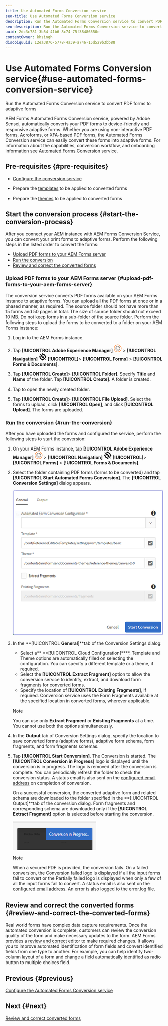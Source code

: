 ```yaml
---
title: Use Automated Forms Conversion service
seo-title: Use Automated Forms Conversion service
description: Run the Automated Forms Conversion service to convert PDF forms to adaptive forms
seo-description: Run the Automated Forms Conversion service to convert PDF forms to adaptive forms
uuid: 2dc3c781-3b54-41b6-8c74-75f38486550e
contentOwner: khsingh
discoiquuid: 12ea3876-5778-4a39-a746-15d529b3bb88
---
```


# Use Automated Forms Conversion service{#use-automated-forms-conversion-service}

Run the Automated Forms Conversion service to convert PDF forms to adaptive forms

AEM Forms Automated Forms Conversion service, powered by Adobe Sensei, automatically converts your PDF forms to device-friendly and responsive adaptive forms. Whether you are using non-interactive PDF forms, Acroforms, or XFA-based PDF forms, the Automated Forms Conversion service can easily convert these forms into adaptive forms. For information about the capabilities, conversion workflow, and onboarding information see [Automated Forms Conversion](/help/forms/using/wip/introduction-to-automated-form-conversion-service.md) service.

## Pre-requisites {#pre-requisites}

* [Configure the conversion service](/help/forms/using/wip/configure-the-automated-forms-conversion-service.md)  

* Prepare the [templates](/help/forms/using/template-editor.md) to be applied to converted forms
* Prepare the [themes](/help/forms/using/themes.md) to be applied to converted forms

## Start the conversion process {#start-the-conversion-process}

After you connect your AEM instance with AEM Forms Conversion Service, you can convert your print forms to adaptive forms. Perform the following steps in the listed order to convert the forms:

* [Upload PDF forms to your AEM Forms server](/help/forms/using/wip/convert-existing-forms-to-adaptive-forms.md#upload-pdf-forms-to-your-aem-forms-server)
* [Run the conversion](/help/forms/using/wip/convert-existing-forms-to-adaptive-forms.md#run-the-conversion)
* [Review and correct the converted forms](#review-and-correct-the-converted-forms)

### Upload PDF forms to your AEM Forms server {#upload-pdf-forms-to-your-aem-forms-server}

The conversion service converts PDF forms available on your AEM Forms instance to adaptive forms. You can upload all the PDF forms at once or in a phased manner, as required. The source folder should not have more than 15 forms and 50 pages in total. The size of source folder should not exceed 10 MB. Do not keep forms in a sub-folder of the source folder. Perform the following steps to upload the forms to be converted to a folder on your AEM Forms instance:

1. Log in to the AEM Forms instance.   

1. Tap **[!UICONTROL Adobe Experience Manager]** ![](../assets/adobeexperiencemanager.png) > **[!UICONTROL Navigation]** ![](../assets/compass.png) **[!UICONTROL]**> **[!UICONTROL Forms]** > **[!UICONTROL Forms & Documents]**.
1. Tap **[!UICONTROL Create]**> **[!UICONTROL Folder]**. Specify **Title** and **Name** of the folder. Tap **[!UICONTROL Create]**. A folder is created.
1. Tap to open the newly created folder.
1. Tap **[!UICONTROL Create]**> **[!UICONTROL File Upload]**. Select the forms to upload, click **[!UICONTROL Open]**, and click **[!UICONTROL Upload]**. The forms are uploaded.

### Run the conversion {#run-the-conversion}

After you have uploaded the forms and configured the service, perform the following steps to start the conversion:

1. On your AEM Forms instance, tap **[!UICONTROL Adobe Experience Manager]** ![](../assets/adobeexperiencemanager.png) > **[!UICONTROL Navigation]** ![](../assets/compass.png) **[!UICONTROL]**> **[!UICONTROL Forms]** > **[!UICONTROL Forms & Documents]**.
1. Select the folder containing PDF forms (forms to be converted) and tap **[!UICONTROL  **Start Automated Forms Conversion**]**. The ****[!UICONTROL Conversion Settings]**** dialog appears.

   ![](assets/start-conversion-dialog.png)

1. In the **[!UICONTROL **General**]**tab of the Conversion Settings dialog:

    * Select a** **[!UICONTROL Cloud Configuration]****. Template and Theme options are automatically filled on selecting the configuration. You can specify a different template or a theme, if required.
    * Select the ****[!UICONTROL Extract Fragment]**** option to allow the conversion service to identify, extract, and download form fragments for converted forms.
    * Specify the location of ****[!UICONTROL Existing Fragments]****, if required. Conversion service uses the Form Fragments available at the specified location in converted forms, wherever applicable.

   >[!NOTE]
   >
   >You can use only **Extract Fragment** or **Existing Fragments** at a time. You cannot use both the options simultaneously.

1. In the **Output** tab of Conversion Settings dialog, specify the location to save converted forms (adaptive forms), adaptive form schema, form fragments, and form fragments schemas.
1. Tap **[!UICONTROL Start Conversion]**. The Conversion is started. The **[!UICONTROL Conversion in Progress]** logo is displayed until the conversion is in progress. The logo is removed after the conversion is complete. You can periodically refresh the folder to check the conversion status. A status email is also sent on the [configured email address](/help/forms/using/wip/configure-the-automated-forms-conversion-service.md#main-pars-header-242943920) on completion of conversion.

   On a successful conversion, the converted adaptive form and related schema are downloaded to the folder specified in the **[!UICONTROL Output]**tab of the conversion dialog. Form fragments and corresponding schema are downloaded only if the **[!UICONTROL Extract Fragment]** option is selected before starting the conversion.

   ![](assets/conversion-in-progress.png)

   >[!NOTE]
   >
   >When a secured PDF is provided, the conversion fails. On a failed conversion, the Conversion failed logo is displayed if all the input forms fail to convert or the Partially failed logo is displayed when only a few of all the input forms fail to convert. A status email is also sent on the [configured email address](/help/forms/using/wip/configure-the-automated-forms-conversion-service.md#main-pars-header-242943920). An error is also logged to the error.log file.

## Review and correct the converted forms {#review-and-correct-the-converted-forms}

Real world forms have complex data capture requirements. Once the automated conversion is complete, customers can review the conversion quality of the form and make necessary updates to the form. AEM Forms provides a [review and correct](/help/forms/using/wip/review-correct-ui-edited.md) editor to make required changes. It allows you to improve automated identification of form fields and convert identified fields from one type to another. For example, you can help identify two-column layout of a form and change a field automatically identified as radio button to multiple choices field.

## Previous {#previous}

[Configure the Automated Forms Conversion service](/help/forms/using/wip/configure-the-automated-forms-conversion-service.md)

## Next {#next}

[Review and correct converted forms](/help/forms/using/wip/review-correct-ui-edited.md)
